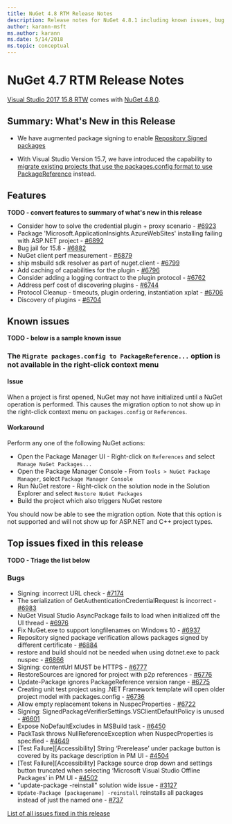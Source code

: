 ```yaml
---
title: NuGet 4.8 RTM Release Notes
description: Release notes for NuGet 4.8.1 including known issues, bug fixes, added features, and DCRs.
author: karann-msft
ms.author: karann
ms.date: 5/14/2018
ms.topic: conceptual
---
```


# NuGet 4.7 RTM Release Notes

[Visual Studio 2017 15.8 RTW](https://www.visualstudio.com/news/releasenotes/vs2017-relnotes) comes with [NuGet 4.8.0](https://dist.nuget.org/win-x86-commandline/v4.8.0/nuget.exe).

## Summary: What's New in this Release

* We have augmented package signing to enable [Repository Signed packages](https://github.com/NuGet/Home/wiki/Repository-Signatures)

* With Visual Studio Version 15.7, we have introduced the capability to [migrate existing projects that use the packages.config format to use PackageReference](https://docs.microsoft.com/en-us/nuget/reference/migrate-packages-config-to-package-reference) instead.

## Features
**TODO - convert features to summary of what's new in this release**

* Consider how to solve the credential plugin + proxy scenario - [#6923](https://github.com/NuGet/Home/issues/6923)
* Package 'Microsoft.ApplicationInsights.AzureWebSites' installing failing with ASP.NET project - [#6892](https://github.com/NuGet/Home/issues/6892)
* Bug jail for 15.8 - [#6882](https://github.com/NuGet/Home/issues/6882)
* NuGet client perf measurement - [#6879](https://github.com/NuGet/Home/issues/6879)
* ship msbuild sdk resolver as part of nuget.client - [#6799](https://github.com/NuGet/Home/issues/6799)
* Add caching of capabilities for the plugin - [#6796](https://github.com/NuGet/Home/issues/6796)
* Consider adding a logging contract to the plugin protocol - [#6762](https://github.com/NuGet/Home/issues/6762)
* Address perf cost of discovering plugins - [#6744](https://github.com/NuGet/Home/issues/6744)
* Protocol Cleanup - timeouts, plugin ordering, instantiation xplat - [#6706](https://github.com/NuGet/Home/issues/6706)
* Discovery of plugins - [#6704](https://github.com/NuGet/Home/issues/6704)

## Known issues
**TODO - below is a sample known issue**

### The `Migrate packages.config to PackageReference...` option is not available in the right-click context menu

#### Issue

When a project is first opened, NuGet may not have initialized until a NuGet operation is performed. This causes the migration option to not show up in the right-click context menu on `packages.config` or `References`.

#### Workaround

Perform any one of the following NuGet actions:
* Open the Package Manager UI - Right-click on `References` and select `Manage NuGet Packages...`
* Open the Package Manager Console - From `Tools > NuGet Package Manager`, select `Package Manager Console`
* Run NuGet restore - Right-click on the solution node in the Solution Explorer and select `Restore NuGet Packages`
* Build the project which also triggers NuGet restore

You should now be able to see the migration option. Note that this option is not supported and will not show up for ASP.NET and C++ project types.

## Top issues fixed in this release
**TODO - Triage the list below**

### Bugs

* Signing:  incorrect URL check - [#7174](https://github.com/NuGet/Home/issues/7174)
* The serialization of GetAuthenticationCredentialRequest is incorrect - [#6983](https://github.com/NuGet/Home/issues/6983)
* NuGet Visual Studio AsyncPackage fails to load when initialized off the UI thread - [#6976](https://github.com/NuGet/Home/issues/6976)
* Fix NuGet.exe to support longfilenames on Windows 10 - [#6937](https://github.com/NuGet/Home/issues/6937)
* Repository signed package verification allows packages signed by different certificate - [#6884](https://github.com/NuGet/Home/issues/6884)
* restore and build should not be needed when using dotnet.exe to pack nuspec - [#6866](https://github.com/NuGet/Home/issues/6866)
* Signing:  contentUrl MUST be HTTPS - [#6777](https://github.com/NuGet/Home/issues/6777)
* RestoreSources are ignored for project with p2p references - [#6776](https://github.com/NuGet/Home/issues/6776)
* Update-Package ignores PackageReference version range - [#6775](https://github.com/NuGet/Home/issues/6775)
* Creating unit test project using .NET Framework template will open older project model with packages.config - [#6736](https://github.com/NuGet/Home/issues/6736)
* Allow empty replacement tokens in NuspecProperties  - [#6722](https://github.com/NuGet/Home/issues/6722)
* Signing:  SignedPackageVerifierSettings.VSClientDefaultPolicy is unused - [#6601](https://github.com/NuGet/Home/issues/6601)
* Expose NoDefaultExcludes in MSBuild task - [#6450](https://github.com/NuGet/Home/issues/6450)
* PackTask throws NullReferenceException when NuspecProperties is specified - [#4649](https://github.com/NuGet/Home/issues/4649)
* [Test Failure][Accessibility] String ‘Prerelease’ under package button is covered by its package description in PM UI - [#4504](https://github.com/NuGet/Home/issues/4504)
* [Test Failure][Accessibility] Package source drop down and settings button truncated when selecting ‘Microsoft Visual Studio Offline Packages’ in PM UI - [#4502](https://github.com/NuGet/Home/issues/4502)
* "update-package -reinstall" solution wide issue - [#3127](https://github.com/NuGet/Home/issues/3127)
* `Update-Package [packagename] -reinstall` reinstalls all packages instead of just the named one - [#737](https://github.com/NuGet/Home/issues/737)

[List of all issues fixed in this release](https://github.com/NuGet/Home/issues?q=is%3Aissue+is%3Aclosed+milestone%3A%224.8")
